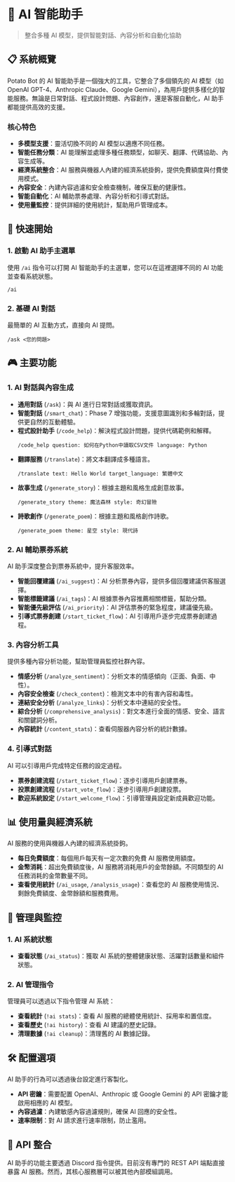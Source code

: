 # 🤖 AI 智能助手

> 整合多種 AI 模型，提供智能對話、內容分析和自動化協助

## 📋 系統概覽

Potato Bot 的 AI 智能助手是一個強大的工具，它整合了多個領先的 AI 模型（如 OpenAI GPT-4、Anthropic Claude、Google Gemini），為用戶提供多樣化的智能服務。無論是日常對話、程式設計問題、內容創作，還是客服自動化，AI 助手都能提供高效的支援。

### 核心特色

*   **多模型支援**：靈活切換不同的 AI 模型以適應不同任務。
*   **智能任務分類**：AI 能理解並處理多種任務類型，如聊天、翻譯、代碼協助、內容生成等。
*   **經濟系統整合**：AI 服務與機器人內建的經濟系統掛鉤，提供免費額度與付費使用模式。
*   **內容安全**：內建內容過濾和安全檢查機制，確保互動的健康性。
*   **智能自動化**：AI 輔助票券處理、內容分析和引導式對話。
*   **使用量監控**：提供詳細的使用統計，幫助用戶管理成本。

## 🚀 快速開始

### 1. 啟動 AI 助手主選單

使用 `/ai` 指令可以打開 AI 智能助手的主選單，您可以在這裡選擇不同的 AI 功能並查看系統狀態。

```
/ai
```

### 2. 基礎 AI 對話

最簡單的 AI 互動方式，直接向 AI 提問。

```
/ask <您的問題>
```

## 🎮 主要功能

### 1. AI 對話與內容生成

*   **通用對話** (`/ask`)：與 AI 進行日常對話或獲取資訊。
*   **智能對話** (`/smart_chat`)：Phase 7 增強功能，支援意圖識別和多輪對話，提供更自然的互動體驗。
*   **程式設計助手** (`/code_help`)：解決程式設計問題，提供代碼範例和解釋。
    ```
    /code_help question: 如何在Python中讀取CSV文件 language: Python
    ```
*   **翻譯服務** (`/translate`)：將文本翻譯成多種語言。
    ```
    /translate text: Hello World target_language: 繁體中文
    ```
*   **故事生成** (`/generate_story`)：根據主題和風格生成創意故事。
    ```
    /generate_story theme: 魔法森林 style: 奇幻冒險
    ```
*   **詩歌創作** (`/generate_poem`)：根據主題和風格創作詩歌。
    ```
    /generate_poem theme: 星空 style: 現代詩
    ```

### 2. AI 輔助票券系統

AI 助手深度整合到票券系統中，提升客服效率。

*   **智能回覆建議** (`/ai_suggest`)：AI 分析票券內容，提供多個回覆建議供客服選擇。
*   **智能標籤建議** (`/ai_tags`)：AI 根據票券內容推薦相關標籤，幫助分類。
*   **智能優先級評估** (`/ai_priority`)：AI 評估票券的緊急程度，建議優先級。
*   **引導式票券創建** (`/start_ticket_flow`)：AI 引導用戶逐步完成票券創建過程。

### 3. 內容分析工具

提供多種內容分析功能，幫助管理員監控社群內容。

*   **情感分析** (`/analyze_sentiment`)：分析文本的情感傾向（正面、負面、中性）。
*   **內容安全檢查** (`/check_content`)：檢測文本中的有害內容和毒性。
*   **連結安全分析** (`/analyze_links`)：分析文本中連結的安全性。
*   **綜合分析** (`/comprehensive_analysis`)：對文本進行全面的情感、安全、語言和關鍵詞分析。
*   **內容統計** (`/content_stats`)：查看伺服器內容分析的統計數據。

### 4. 引導式對話

AI 可以引導用戶完成特定任務的設定過程。

*   **票券創建流程** (`/start_ticket_flow`)：逐步引導用戶創建票券。
*   **投票創建流程** (`/start_vote_flow`)：逐步引導用戶創建投票。
*   **歡迎系統設定** (`/start_welcome_flow`)：引導管理員設定新成員歡迎功能。

## 📊 使用量與經濟系統

AI 服務的使用與機器人內建的經濟系統掛鉤。

*   **每日免費額度**：每個用戶每天有一定次數的免費 AI 服務使用額度。
*   **金幣消耗**：超出免費額度後，AI 服務將消耗用戶的金幣餘額。不同類型的 AI 任務消耗的金幣數量不同。
*   **查看使用統計** (`/ai_usage`, `/analysis_usage`)：查看您的 AI 服務使用情況、剩餘免費額度、金幣餘額和服務費用。

## 🔧 管理與監控

### 1. AI 系統狀態

*   **查看狀態** (`/ai_status`)：獲取 AI 系統的整體健康狀態、活躍對話數量和組件狀態。

### 2. AI 管理指令

管理員可以透過以下指令管理 AI 系統：

*   **查看統計** (`!ai stats`)：查看 AI 服務的總體使用統計、採用率和置信度。
*   **查看歷史** (`!ai history`)：查看 AI 建議的歷史記錄。
*   **清理數據** (`!ai cleanup`)：清理舊的 AI 數據記錄。

## 🛠️ 配置選項

AI 助手的行為可以透過後台設定進行客製化。

*   **API 密鑰**：需要配置 OpenAI、Anthropic 或 Google Gemini 的 API 密鑰才能啟用相應的 AI 模型。
*   **內容過濾**：內建敏感內容過濾規則，確保 AI 回應的安全性。
*   **速率限制**：對 AI 請求進行速率限制，防止濫用。

## 🔗 API 整合

AI 助手的功能主要透過 Discord 指令提供。目前沒有專門的 REST API 端點直接暴露 AI 服務。然而，其核心服務層可以被其他內部模組調用。
